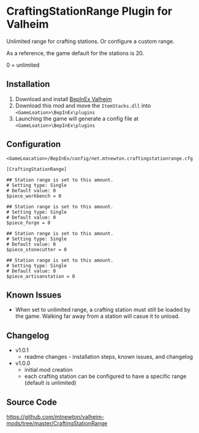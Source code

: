 # CraftingStationRange Plugin for Valheim
Unlimited range for crafting stations. Or configure a custom range.

As a reference, the game default for the stations is 20.

0 = unlimited

## Installation
1. Download and install [BepInEx Valheim](https://valheim.thunderstore.io/package/denikson/BepInExPack_Valheim/])
2. Download this mod and move the `ItemStacks.dll` into `<GameLoation>\BepInEx\plugins`
3. Launching the game will generate a config file at `<GameLoation>\BepInEx\plugins`

## Configuration
`<GameLoacation>/BepInEx/config/net.mtnewton.craftingstationrange.cfg`
```
[CraftingStationRange]

## Station range is set to this amount.
# Setting type: Single
# Default value: 0
$piece_workbench = 0

## Station range is set to this amount.
# Setting type: Single
# Default value: 0
$piece_forge = 0

## Station range is set to this amount.
# Setting type: Single
# Default value: 0
$piece_stonecutter = 0

## Station range is set to this amount.
# Setting type: Single
# Default value: 0
$piece_artisanstation = 0
```
## Known Issues
- When set to unlimited range, a crafting station must still be loaded by the game. Walking far away from a station will casue it to unload.

## Changelog
- v1.0.1
  - readme changes - installation steps, known issues, and changelog
- v1.0.0
  - initial mod creation
  - each crafting station can be configured to have a specific range (default is unlimited)

## Source Code
https://github.com/mtnewton/valheim-mods/tree/master/CraftingStationRange
